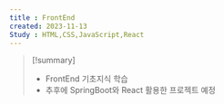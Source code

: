 ```yaml
---
title : FrontEnd
created: 2023-11-13
Study : HTML,CSS,JavaScript,React 
---
```

> [!summary]
>- FrontEnd 기초지식 학습
>- 추후에 SpringBoot와 React 활용한 프로젝트 예정 

